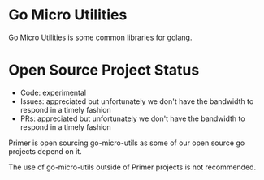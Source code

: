 # Go Micro Utilities

Go Micro Utilities is some common libraries for golang.

# Open Source Project Status

* Code: experimental
* Issues: appreciated but unfortunately we don't have the bandwidth to respond in a timely fashion
* PRs: appreciated but unfortunately we don't have the bandwidth to respond in a timely fashion

Primer is open sourcing go-micro-utils as some of our open source go projects depend on it.

The use of go-micro-utils outside of Primer projects is not recommended.


